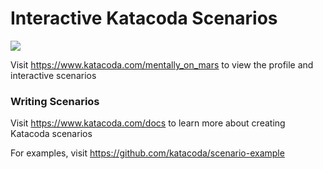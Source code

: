 # Interactive Katacoda Scenarios

[![](http://shields.katacoda.com/katacoda/mentally_on_mars/count.svg)](https://www.katacoda.com/mentally_on_mars "Get your profile on Katacoda.com")

Visit https://www.katacoda.com/mentally_on_mars to view the profile and interactive scenarios

### Writing Scenarios
Visit https://www.katacoda.com/docs to learn more about creating Katacoda scenarios

For examples, visit https://github.com/katacoda/scenario-example
